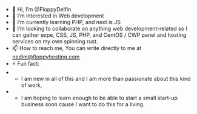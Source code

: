 - 👋 Hi, I’m @FloppyDelfin
- 👀 I’m interested in Web development
- 🌱 I’m currently learning PHP, and next is JS
- 💞️ I’m looking to collaborate on anything web development-related so I can gather expe, CSS, JS, PHP, and CentOS / CWP panel and hosting services on my own spinning rust.
- 📫 How to reach me, You can write directly to me at nedim@floppyhosting.com
- ⚡ Fun fact:
-    - I am new in all of this and I am more than passionate about this kind of work,
-    - I am hoping to learn enough to be able to start a small start-up business soon cause I want to do this for a living.

<!---
FloppyDelfin/FloppyDelfin is a ✨ special ✨ repository because its `README.md` (this file) appears on your GitHub profile.
You can click the Preview link to take a look at your changes.
--->
